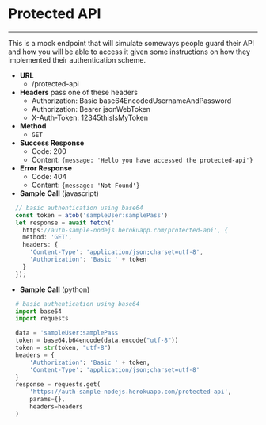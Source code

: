 # Protected API

----
This is a mock endpoint that will simulate someways people guard their API and
how you will be able to access it given some instructions on how they implemented
their authentication scheme.

- **URL**
  - /protected-api
- **Headers**
  pass one of these headers
  - Authorization: Basic base64EncodedUsernameAndPassword
  - Authorization: Bearer jsonWebToken
  - X-Auth-Token: 12345thisIsMyToken
- **Method**
  - `GET`
- **Success Response**
  - Code: 200
  - Content: `{message: 'Hello you have accessed the protected-api'}`
- **Error Response**
  - Code: 404
  - Content: `{message: 'Not Found'}`
- **Sample Call** (javascript)

```javascript
  // basic authentication using base64
  const token = atob('sampleUser:samplePass')
  let response = await fetch('
    https://auth-sample-nodejs.herokuapp.com/protected-api', {
    method: 'GET',
    headers: {
      'Content-Type': 'application/json;charset=utf-8',
      'Authorization': 'Basic ' + token
    }
  });
```

- **Sample Call** (python)

```python
  # basic authentication using base64
  import base64
  import requests

  data = 'sampleUser:samplePass'
  token = base64.b64encode(data.encode("utf-8"))
  token = str(token, "utf-8")
  headers = {
      'Authorization': 'Basic ' + token,
      'Content-Type': 'application/json;charset=utf-8'
  }
  response = requests.get(
      'https://auth-sample-nodejs.herokuapp.com/protected-api',
      params={},
      headers=headers
  )
```
